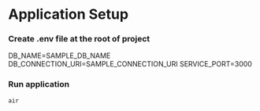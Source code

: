 # Application Setup

### Create .env file at the root of project 

DB_NAME=SAMPLE_DB_NAME
DB_CONNECTION_URI=SAMPLE_CONNECTION_URI
SERVICE_PORT=3000

### Run application
`air`